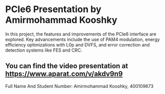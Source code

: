 # PCIe6 Presentation by Amirmohammad Kooshky

In this project, the features and improvements of the PCIe6 interface are explored. Key advancements include the use of PAM4 modulation, energy efficiency optimizations with L0p and DVFS, and error correction and detection systems like FES and CRC.

## You can find the video presentation at https://www.aparat.com/v/akdv9n9

Full Name And Student Number: Amirmohammad Kooshky, 400109673
